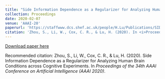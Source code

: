 ```yaml
---
title: "Side Information Dependence as a Regularizer for Analyzing Human Brain Conditions across Cognitive Experiments" 
collection: Proceedings
date: 2020-02-07
venue: 'AAAI-20' 
paperurl: 'https://staffwww.dcs.shef.ac.uk/people/H.Lu/Publications/SIDeR_AAAI20.pdf'
citation: 'Zhou, S., Li, W., Cox, C. R., & Lu, H. (2020). In <i>Proceedings of the 34th AAAI Conference on Artificial Intelligence (AAAI 2020)</i>. <a href="https://github.com/sz144/sider">[Code]</a>'
---
```


[Download paper here](https://staffwww.dcs.shef.ac.uk/people/H.Lu/Publications/SIDeR_AAAI20.pdf)

Recommended citation: Zhou, S., Li, W., Cox, C. R., & Lu, H. (2020). Side Information Dependence as a Regularizer for Analyzing Human Brain Conditions across Cognitive Experiments. In *Proceedings of the 34th AAAI Conference on Artificial Intelligence (AAAI 2020)*.


<!---
---
title: "Paper Title Number 3"
collection: publications
permalink: /publication/2015-10-01-paper-title-number-3
excerpt: 'This paper is about the number 3. The number 4 is left for future work.'
date: 2015-10-01
venue: 'Journal 1'
paperurl: 'http://academicpages.github.io/files/paper3.pdf'
citation: 'Your Name, You. (2015). &quot;Paper Title Number 3.&quot; <i>Journal 1</i>. 1(3).'
---
This paper is about the number 3. The number 4 is left for future work.

[Download paper here](http://academicpages.github.io/files/paper3.pdf)

Recommended citation: Your Name, You. (2015). "Paper Title Number 3." <i>Journal 1</i>. 1(3).
-->
